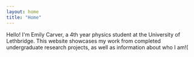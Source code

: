 ```yaml
---
layout: home
title: "Home"
---
```


Hello! I'm Emily Carver, a 4th year physics student at the University of Lethbridge. This website showcases my work from completed undergraduate research projects, as well as information about who I am!(
